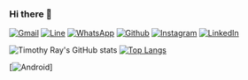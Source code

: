 ### Hi there 👋

<!--
**TimothyRay18/TimothyRay18** is a ✨ _special_ ✨ repository because its `README.md` (this file) appears on your GitHub profile.

Here are some ideas to get you started:

- 🔭 I’m currently working on ...
- 🌱 I’m currently learning ...
- 👯 I’m looking to collaborate on ...
- 🤔 I’m looking for help with ...
- 💬 Ask me about ...
- 📫 How to reach me: ...
- 😄 Pronouns: ...
- ⚡ Fun fact: ...
-->

[![Gmail](https://img.shields.io/badge/Gmail-D14836?style=for-the-badge&logo=gmail&logoColor=white)](https://mail.google.com/mail/u/timothy.ray1802@gmail.com)
[![Line](https://img.shields.io/badge/Line-00C300?style=for-the-badge&logo=line&logoColor=white)](http://line.me/ti/p/~timothyray18_)
[![WhatsApp](https://img.shields.io/badge/WhatsApp-25D366?style=for-the-badge&logo=whatsapp&logoColor=white)](https://wa.me/6289658305003)
[![Github](https://img.shields.io/badge/GitHub-100000?style=for-the-badge&logo=github&logoColor=white)](https://github.com/TimothyRay18)
[![Instagram](https://img.shields.io/badge/Instagram-E4405F?style=for-the-badge&logo=instagram&logoColor=white)](https://instagram.com/timothyray18_)
[![LinkedIn](https://img.shields.io/badge/LinkedIn-0077B5?style=for-the-badge&logo=linkedin&logoColor=white)](https://www.linkedin.com/in/timothy-ray-576965208/)


![Timothy Ray's GitHub stats](https://github-readme-stats.vercel.app/api?username=TimothyRay18&show_icons=true&theme=radical)
[![Top Langs](https://github-readme-stats.vercel.app/api/top-langs/?username=TimothyRay18&langs_count=8&layout=compact)](https://github.com/anuraghazra/github-readme-stats)

[![Android](https://img.shields.io/badge/Android-3DDC84?style=for-the-badge&logo=android&logoColor=white)]
